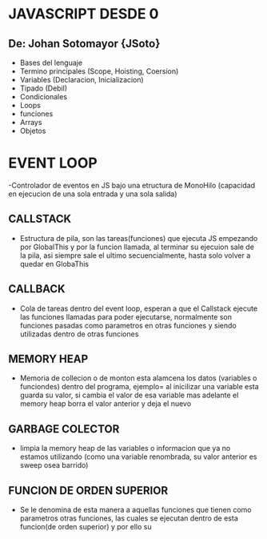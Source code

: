 # JAVASCRIPT DESDE 0
## De: Johan Sotomayor {JSoto}

- Bases del lenguaje
- Termino principales (Scope, Hoisting, Coersion)
- Variables (Declaracion, Inicializacion)
- Tipado (Debil)
- Condicionales
- Loops
- funciones
- Arrays
- Objetos

# EVENT LOOP 
-Controlador de eventos en JS bajo una etructura de MonoHilo (capacidad en ejecucion de una sola entrada y una sola salida)
## CALLSTACK
- Estructura de pila, son las tareas(funciones) que ejecuta JS empezando por GlobalThis y por la funcion llamada, al terminar su ejecuion sale de la pila, asi siempre sale el ultimo secuencialmente, hasta solo volver a quedar en GlobaThis
## CALLBACK 
-  Cola de tareas dentro del event loop, esperan a que el Callstack ejecute las funciones llamadas para poder ejecutarse, normalmente son funciones pasadas como parametros en otras funciones y siendo utilizadas dentro de otras funciones
## MEMORY HEAP 
- Memoria de collecion o de monton esta alamcena los datos (variables o funciondes) dentro del programa, ejemplo= al inicilizar una variable esta guarda su valor, si cambia el valor de esa variable mas adelante el memory heap borra el valor anterior y deja el nuevo

## GARBAGE COLECTOR
- limpia la memory heap de las variables o informacion que ya no estamos utilizando (como una variable renombrada, su valor anterior es sweep osea barrido)

## FUNCION DE ORDEN SUPERIOR
- Se le denomina de esta manera a aquellas funciones que tienen como parametros otras funciones, las cuales se ejecutan dentro de esta funcion(de orden superior) y por ello su
